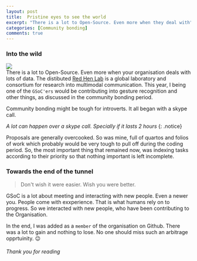 ```yaml
---
layout: post
title: 	Pristine eyes to see the world
excerpt: "There is a lot to Open-Source. Even more when they deal with"
categories: [Community bonding]
comments: true
---
```


### Into the wild

<img src= "{{ site.url }}/img/{{ site.meme1 }}"><br>
There is a lot to Open-Source. Even more when your organisation deals with lots of data. The distibuted [Red Hen Lab](https://sites.google.com/site/distributedlittleredhen/home) is a global laboratory and consortium for research into multimodal communication. This year, I being one of the `GSoC'ers` would be contributing into gesture recognition and other things, as discussed in the community bonding period.

Community bonding might be tough for introverts. It all began with a skype call. 

*A lot can happen over a skype call. Specially if it lasts 2 hours* 
{: .notice}

Proposals are generally overcooked. So was mine, full of quartos and folios of work which probably would be very tough to pull off during the coding period. So, the most important thing that remained now, was indexing tasks according to their priority so that nothing important is left incomplete. 

### Towards the end of the tunnel

> Don't wish it were easier. Wish you were better.

GSoC is a lot about meeting and interacting with new people. Even a newer you. People come with exxperience. That is what humans rely on to progress. So we interacted with new people, who have been contributing to the Organisation. 

In the end, I was added as a `member` of the organisation on Github. There was a lot to gain and nothing to lose. No one should miss such an arbitrage opprtuinity. :wink:

###### Thank you for reading 

